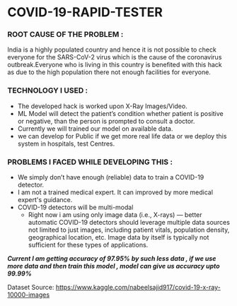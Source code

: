 # COVID-19-RAPID-TESTER


### ROOT CAUSE OF THE PROBLEM :

India is a highly populated country and hence it is not possible to check everyone for the SARS-CoV-2 virus which is the cause of the coronavirus outbreak.Everyone who is living in this country is benefited with this hack as due to the high population there not enough facilities for everyone.


### TECHNOLOGY I USED :

* The developed hack is worked upon X-Ray Images/Video. 
* ML Model will detect the patient’s condition whether patient is positive or negative, than the person is prompted to consult a doctor. 
* Currently we will trained our model on available data. 
* we can develop for Public if we get more real life data or we deploy this system in hospitals, test Centres.

### PROBLEMS I FACED WHILE DEVELOPING THIS : 

* We simply don’t have enough (reliable) data to train a COVID-19 detector.
* I am not a trained medical expert. It can improved by more medical expert's guidance.
* COVID-19 detectors will be multi-modal 
  - Right now i am using only image data (i.e., X-rays) — better automatic    COVID-19 detectors should leverage multiple data sources  not limited to just images, including patient vitals, population density, geographical location, etc. Image data by itself is typically not sufficient for these types of applications.



***Current I am getting accuracy of 97.95% by such less data , if we use more data and then train this model , model can give us accuracy upto 99.99%***



Dataset Source: https://www.kaggle.com/nabeelsajid917/covid-19-x-ray-10000-images 
